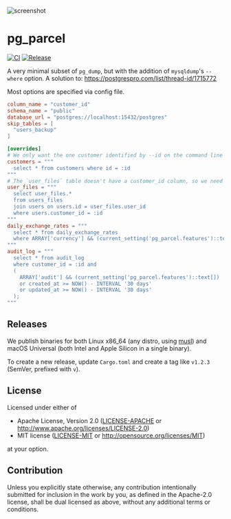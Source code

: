 ![screenshot](screenshots/demo.gif)

# pg_parcel

[![CI](https://github.com/Blissfully/pg_parcel/actions/workflows/build.yml/badge.svg)](https://github.com/Blissfully/pg_parcel/actions/workflows/build.yml)
[![Release](https://github.com/Blissfully/pg_parcel/actions/workflows/release.yml/badge.svg)](https://github.com/Blissfully/pg_parcel/actions/workflows/release.yml)

A very minimal subset of `pg_dump`, but with the addition of `mysqldump`'s `--where` option. A solution to: https://postgrespro.com/list/thread-id/1715772

Most options are specified via config file.

```toml
column_name = "customer_id"
schema_name = "public"
database_url = "postgres://localhost:15432/postgres"
skip_tables = [
  "users_backup"
]

[overrides]
# We only want the one customer identified by --id on the command line
customers = """
  select * from customers where id = :id
"""
# The `user_files` table doesn't have a customer_id column, so we need to join.
user_files = """
  select user_files.*
  from users_files
  join users on users.id = user_files.user_id
  where users.customer_id = :id
"""
daily_exchange_rates = """
  select * from daily_exchange_rates
  where ARRAY['currency'] && (current_setting('pg_parcel.features')::text[]);
"""
audit_log = """
  select * from audit_log
  where customer_id = :id and
  (
    ARRAY['audit'] && (current_setting('pg_parcel.features')::text[])
    or created_at >= NOW() - INTERVAL '30 days'
    or updated_at >= NOW() - INTERVAL '30 days'
  );
"""
```

## Releases

We publish binaries for both Linux x86_64 (any distro, using [musl](https://musl.libc.org/)) and macOS Universal (both Intel and Apple Silicon in a single binary).

To create a new release, update `Cargo.toml` and create a tag like `v1.2.3` (SemVer, prefixed with `v`).

## License

Licensed under either of

- Apache License, Version 2.0
  ([LICENSE-APACHE](LICENSE-APACHE) or http://www.apache.org/licenses/LICENSE-2.0)
- MIT license
  ([LICENSE-MIT](LICENSE-MIT) or http://opensource.org/licenses/MIT)

at your option.

## Contribution

Unless you explicitly state otherwise, any contribution intentionally submitted
for inclusion in the work by you, as defined in the Apache-2.0 license, shall be
dual licensed as above, without any additional terms or conditions.
